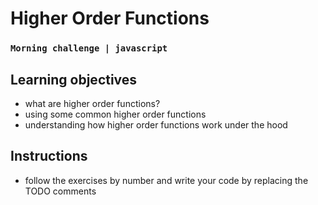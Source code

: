 # Higher Order Functions
### `Morning challenge | javascript`

## Learning objectives
- what are higher order functions?
- using some common higher order functions
- understanding how higher order functions work under the hood

## Instructions
- follow the exercises by number and write your code by replacing the TODO comments
